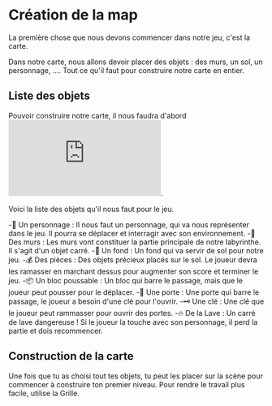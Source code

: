 # Création de la map

La première chose que nous devons commencer dans notre jeu, c'est la carte. 

Dans notre carte, nous allons devoir placer des objets : des murs, un sol, un personnage, .... Tout ce qu'il faut pour construire notre carte en entier.

## Liste des objets

Pouvoir construire notre carte, il nous faudra d'abord ![ajouter des objets](https://github.com/g404-code-gaming/GDevelop_Cour/blob/main/Objets.md).

Voici la liste des objets qu'il nous faut pour le  jeu. 

-🧍 Un personnage : Il nous faut un personnage, qui va nous représenter dans le jeu. Il pourra se déplacer et interragir avec son environnement.
-🧱 Des murs : Les murs vont constituer la partie principale de notre labyrinthe. Il s'agit d'un objet carré.
-🌄 Un fond : Un fond qui va servir de sol pour notre jeu. 
-💰 Des pièces : Des objets précieux placés sur le sol. Le joueur devra les ramasser en marchant dessus pour augmenter son score et terminer le jeu.
-📦 Un bloc poussable : Un bloc qui barre le passage, mais que le joueur peut pousser pour le déplacer.
-🚪 Une porte : Une porte qui barre le passage, le joueur a besoin d'une clé pour l'ouvrir.
-🗝️ Une clé : Une clé que le joueur peut rammasser pour ouvrir des portes.
-🔥 De la Lave : Un carré de lave dangereuse ! Si le joueur la touche avec son personnage, il perd la partie et dois recommencer. 

## Construction de la carte

Une fois que tu as choisi tout tes objets, tu peut les placer sur la scène pour commencer à construire ton premier niveau. Pour rendre le travail plus facile, utilise la Grille.

